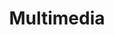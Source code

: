 ---
title: Multimedia
description: Multimedia deserve to praise
image:

# Badge style
style:
    background: "#61ab05"
    color: "#fff"
---